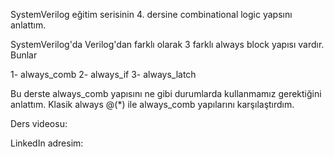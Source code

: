 SystemVerilog eğitim serisinin 4. dersine combinational logic yapsını anlattım.

SystemVerilog'da Verilog'dan farklı olarak 3 farklı always block yapısı vardır. Bunlar

1- always_comb
2- always_if
3- always_latch

Bu derste always_comb yapısını ne gibi durumlarda kullanmamız gerektiğini anlattım. Klasik always @(*) ile always_comb yapılarını karşılaştırdım.

Ders videosu:

LinkedIn adresim:
